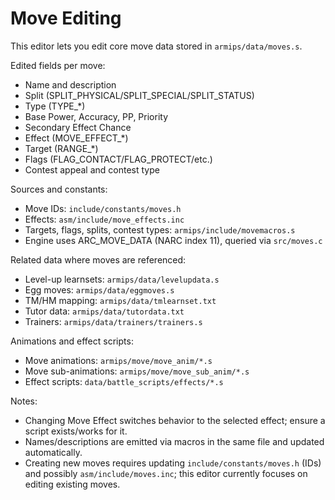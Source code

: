# Move Editing

This editor lets you edit core move data stored in `armips/data/moves.s`.

Edited fields per move:
- Name and description
- Split (SPLIT_PHYSICAL/SPLIT_SPECIAL/SPLIT_STATUS)
- Type (TYPE_*)
- Base Power, Accuracy, PP, Priority
- Secondary Effect Chance
- Effect (MOVE_EFFECT_*)
- Target (RANGE_*)
- Flags (FLAG_CONTACT/FLAG_PROTECT/etc.)
- Contest appeal and contest type

Sources and constants:
- Move IDs: `include/constants/moves.h`
- Effects: `asm/include/move_effects.inc`
- Targets, flags, splits, contest types: `armips/include/movemacros.s`
- Engine uses ARC_MOVE_DATA (NARC index 11), queried via `src/moves.c`

Related data where moves are referenced:
- Level-up learnsets: `armips/data/levelupdata.s`
- Egg moves: `armips/data/eggmoves.s`
- TM/HM mapping: `armips/data/tmlearnset.txt`
- Tutor data: `armips/data/tutordata.txt`
- Trainers: `armips/data/trainers/trainers.s`

Animations and effect scripts:
- Move animations: `armips/move/move_anim/*.s`
- Move sub-animations: `armips/move/move_sub_anim/*.s`
- Effect scripts: `data/battle_scripts/effects/*.s`

Notes:
- Changing Move Effect switches behavior to the selected effect; ensure a script exists/works for it.
- Names/descriptions are emitted via macros in the same file and updated automatically.
- Creating new moves requires updating `include/constants/moves.h` (IDs) and possibly `asm/include/moves.inc`; this editor currently focuses on editing existing moves.


